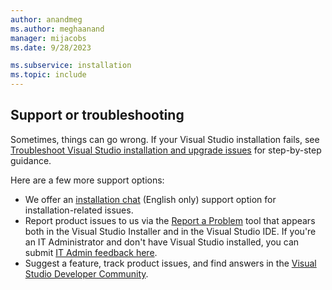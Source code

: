 ```yaml
---
author: anandmeg
ms.author: meghaanand
manager: mijacobs
ms.date: 9/28/2023

ms.subservice: installation
ms.topic: include
---
```

## Support or troubleshooting

Sometimes, things can go wrong. If your Visual Studio installation fails, see [Troubleshoot Visual Studio installation and upgrade issues](../troubleshooting-installation-issues.md) for step-by-step guidance.

Here are a few more support options:
* We offer an [installation chat](https://visualstudio.microsoft.com/vs/support/#talktous) (English only) support option for installation-related issues.
* Report product issues to us via the [Report a Problem](../../ide/how-to-report-a-problem-with-visual-studio.md) tool that appears both in the Visual Studio Installer and in the Visual Studio IDE. If you're an IT Administrator and don't have Visual Studio installed, you can submit [IT Admin feedback here](https://aka.ms/vs/admin/feedback). 
* Suggest a feature, track product issues, and find answers in the [Visual Studio Developer Community](https://aka.ms/feedback/suggest?space=8).